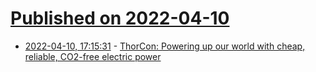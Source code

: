 # [Published on 2022-04-10](index.md)

* [2022-04-10, 17:15:31](https://news.ycombinator.com/item?id=30979225) - [ThorCon: Powering up our world with cheap, reliable, CO2-free electric power](https://thorconpower.com/economics/)

